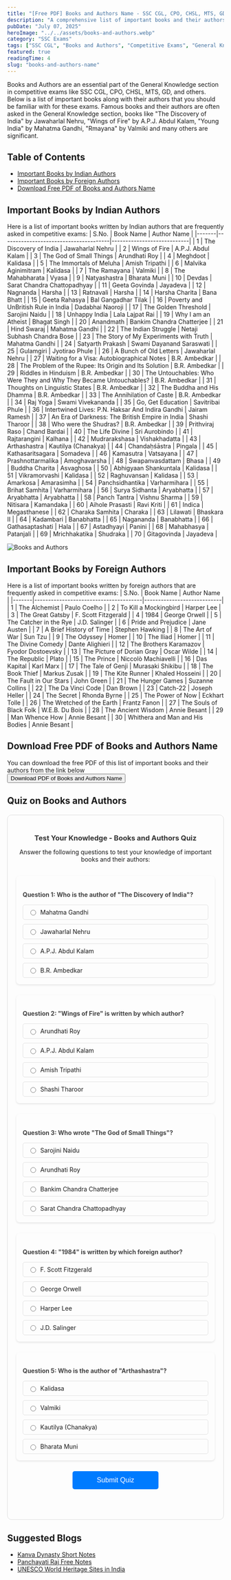 ```yaml
---
title: "[Free PDF] Books and Authors Name - SSC CGL, CPO, CHSL, MTS, GD, and Other Exams"
description: "A comprehensive list of important books and their authors for SSC CGL, CPO, CHSL, MTS, GD, and other competitive exams. Also get free PDF download link."
pubDate: "July 07, 2025"
heroImage: "../../assets/books-and-authors.webp"
category: "SSC Exams"
tags: ["SSC CGL", "Books and Authors", "Competitive Exams", "General Knowledge"]
featured: true
readingTime: 4
slug: "books-and-authors-name"
---
```


Books and Authors are an essential part of the General Knowledge section in competitive exams like SSC CGL, CPO, CHSL, MTS, GD, and others. Below is a list of important books along with their authors that you should be familiar with for these exams. Famous books and their authors are often asked in the General Knowledge section, books like "The Discovery of India" by Jawaharlal Nehru, "Wings of Fire" by A.P.J. Abdul Kalam, "Young India" by Mahatma Gandhi, "Rmayana" by Valmiki and many others are significant.

## Table of Contents
- [Important Books by Indian Authors](#important-books-by-indian-authors)
- [Important Books by Foreign Authors](#important-books-by-foreign-authors)
- [Download Free PDF of Books and Authors Name](#download-free-pdf-of-books-and-authors-name)

## Important Books by Indian Authors
Here is a list of important books written by Indian authors that are frequently asked in competitive exams:
| S.No. | Book Name                             | Author Name                |
|-------|---------------------------------------|----------------------------|
| 1     | The Discovery of India                | Jawaharlal Nehru           |
| 2     | Wings of Fire                         | A.P.J. Abdul Kalam         |
| 3     | The God of Small Things               | Arundhati Roy              |
| 4     | Meghdoot                              | Kalidasa                   |
| 5     | The Immortals of Meluha               | Amish Tripathi             |
| 6     | Malvika Aginimitram                   | Kalidasa                   |
| 7     | The Ramayana                          | Valmiki                    |
| 8     | The Mahabharata                       | Vyasa                      |
| 9     | Natyashastra                          | Bharata Muni               |
| 10    | Devdas                               | Sarat Chandra Chattopadhyay |
| 11    | Geeta Govinda                        | Jayadeva                   |
| 12    | Nagnanda                             | Harsha                     |
| 13    | Ratnavali                            | Harsha                     |
| 14    | Harsha Charita                       | Bana Bhatt                 |
| 15    | Geeta Rahasya                        | Bal Gangadhar Tilak        |
| 16    | Poverty and UnBritish Rule in India  | Dadabhai Naoroji           |
| 17    | The Golden Threshold                 | Sarojini Naidu             |
| 18    | Unhappy India                        | Lala Lajpat Rai            |
| 19    | Why I am an Atheist                  | Bhagat Singh               |
| 20    | Anandmath                            | Bankim Chandra Chatterjee  |
| 21    | Hind Swaraj                          | Mahatma Gandhi             |
| 22    | The Indian Struggle                  | Netaji Subhash Chandra Bose |
| 23    | The Story of My Experiments with Truth | Mahatma Gandhi             |
| 24    | Satyarth Prakash                     | Swami Dayanand Saraswati   |
| 25    | Gulamgiri                            | Jyotirao Phule             |
| 26    | A Bunch of Old Letters               | Jawaharlal Nehru           |
| 27    | Waiting for a Visa: Autobiographical Notes | B.R. Ambedkar             |
| 28    | The Problem of the Rupee: Its Origin and Its Solution | B.R. Ambedkar             |
| 29    | Riddles in Hinduism                  | B.R. Ambedkar             |
| 30    | The Untouchables: Who Were They and Why They Became Untouchables? | B.R. Ambedkar             |
| 31    | Thoughts on Linguistic States        | B.R. Ambedkar             |
| 32    | The Buddha and His Dhamma            | B.R. Ambedkar             |
| 33    | The Annihilation of Caste            | B.R. Ambedkar             |
| 34    | Raj Yoga                             | Swami Vivekananda          |
| 35    | Go, Get Education                     | Savitribai Phule           |
| 36    | Intertwined Lives: P.N. Haksar And Indira Gandhi | Jairam Ramesh               |
| 37    | An Era of Darkness: The British Empire in India | Shashi Tharoor             |
| 38    | Who were the Shudras?                | B.R. Ambedkar             |
| 39    | Prithviraj Raso                      | Chand Bardai               |
| 40    | The Life Divine                      | Sri Aurobindo              |
| 41    | Rajtarangini                         | Kalhana                    |
| 42    | Mudrarakshasa                        | Vishakhadatta              |
| 43    | Arthashastra                         | Kautilya (Chanakya)        |
| 44    | Chandaḥśāstra                        | Pingala                    |
| 45    | Kathasaritsagara                     | Somadeva                   |
| 46    | Kamasutra                            | Vatsayana                  |
| 47    | Prashnottarmalika                    | Amoghavarsha               |
| 48    | Swapanvasdattam                      | Bhasa                      |
| 49    | Buddha Charita                       | Asvaghosa                  |
| 50    | Abhigyaan Shankuntala                | Kalidasa                   |
| 51    | Vikramorvashi                        | Kalidasa                   |
| 52    | Raghuvansan                          | Kalidasa                   |
| 53    | Amarkosa                             | Amarasimha                 |
| 54    | Panchsidhantika                      | Varharmihara               |
| 55    | Brihat Samhita                       | Varharmihara               |
| 56    | Surya Sidhanta                       | Aryabhatta                 |
| 57    | Aryabhatta                           | Aryabhatta                 |
| 58    | Panch Tantra                         | Vishnu Sharma              |
| 59    | Nitisara                             | Kamandaka                  |
| 60    | Aihole Prasasti                      | Ravi Kriti                 |
| 61    | Indica                               | Megasthanese               |
| 62    | Charaka Samhita                      | Charaka                    |
| 63    | Lilawati                             | Bhaskara II                |
| 64    | Kadambari                            | Banabhatta                 |
| 65    | Nagananda                            | Banabhatta                 |
| 66    | Gathasaptashati                      | Hala                       |
| 67    | Astadhyayi                           | Panini                     |
| 68    | Mahabhasya                           | Patanjali                  |
| 69    | Mrichhakatika                        | Shudraka                   |
| 70    | Gitagovinda                          | Jayadeva                   |

![Books and Authors]([https://videos.openai.com/vg-assets/assets%2Ftask_01jzhm6e2xfenrv6qd7hck3e7y%2F1751864601_img_0.webp?st=2025-07-07T04%3A03%3A08Z&se=2025-07-13T05%3A03%3A08Z&sks=b&skt=2025-07-07T04%3A03%3A08Z&ske=2025-07-13T05%3A03%3A08Z&sktid=a48cca56-e6da-484e-a814-9c849652bcb3&skoid=3d249c53-07fa-4ba4-9b65-0bf8eb4ea46a&skv=2019-02-02&sv=2018-11-09&sr=b&sp=r&spr=https%2Chttp&sig=q8ETICrqI57CpYMIQQCmpMeNotTzx85YZpkOHdos%2FJA%3D&az=oaivgprodscus](https://github.com/PatelAbhay550/eduware/raw/refs/heads/main/src/assets/top-20-authors-india.webp))


## Important Books by Foreign Authors
Here is a list of important books written by foreign authors that are frequently asked in competitive exams:
| S.No. | Book Name                             | Author Name                |
|-------|---------------------------------------|----------------------------|
| 1     | The Alchemist                         | Paulo Coelho               |
| 2     | To Kill a Mockingbird                 | Harper Lee                 |
| 3     | The Great Gatsby                      | F. Scott Fitzgerald        |
| 4     | 1984                                  | George Orwell              |
| 5     | The Catcher in the Rye                | J.D. Salinger              |
| 6     | Pride and Prejudice                   | Jane Austen                |
| 7     | A Brief History of Time               | Stephen Hawking            |
| 8     | The Art of War                        | Sun Tzu                    |
| 9     | The Odyssey                           | Homer                      |
| 10    | The Iliad                             | Homer                      |
| 11    | The Divine Comedy                     | Dante Alighieri            |
| 12    | The Brothers Karamazov                | Fyodor Dostoevsky          |
| 13    | The Picture of Dorian Gray            | Oscar Wilde                |
| 14    | The Republic                          | Plato                      |
| 15    | The Prince                            | Niccolò Machiavelli        |
| 16    | Das Kapital                           | Karl Marx                  |
| 17    | The Tale of Genji                     | Murasaki Shikibu           |
| 18    | The Book Thief                        | Markus Zusak               |
| 19    | The Kite Runner                       | Khaled Hosseini            |
| 20    | The Fault in Our Stars                | John Green                 |
| 21    | The Hunger Games                      | Suzanne Collins            |
| 22    | The Da Vinci Code                     | Dan Brown                  |
| 23    | Catch-22                              | Joseph Heller              |
| 24    | The Secret                            | Rhonda Byrne               |
| 25    | The Power of Now                      | Eckhart Tolle              |
| 26    | The Wretched of the Earth             | Frantz Fanon               |
| 27    | The Souls of Black Folk               | W.E.B. Du Bois             |
| 28    | The Ancient Wisdom                    | Annie Besant               |
| 29    | Man Whence How                        | Annie Besant               |
| 30    | Whithera and Man and His Bodies       | Annie Besant               |

## Download Free PDF of Books and Authors Name
You can download the free PDF of this list of important books and their authors from the link below  
<button class="btn btn-primary" onclick="window.print()">
  Download PDF of Books and Authors Name
</button>

## Quiz on Books and Authors
<div class="quiz-container">
  <div class="quiz-header">
    <h3>Test Your Knowledge - Books and Authors Quiz</h3>
    <p>Answer the following questions to test your knowledge of important books and their authors:</p>
  </div>
  
  <div class="quiz-question" id="question1">
    <h4>Question 1: Who is the author of "The Discovery of India"?</h4>
    <div class="options">
      <label><input type="radio" name="q1" value="a"> Mahatma Gandhi</label>
      <label><input type="radio" name="q1" value="b"> Jawaharlal Nehru</label>
      <label><input type="radio" name="q1" value="c"> A.P.J. Abdul Kalam</label>
      <label><input type="radio" name="q1" value="d"> B.R. Ambedkar</label>
    </div>
  </div>

  <div class="quiz-question" id="question2">
    <h4>Question 2: "Wings of Fire" is written by which author?</h4>
    <div class="options">
      <label><input type="radio" name="q2" value="a"> Arundhati Roy</label>
      <label><input type="radio" name="q2" value="b"> A.P.J. Abdul Kalam</label>
      <label><input type="radio" name="q2" value="c"> Amish Tripathi</label>
      <label><input type="radio" name="q2" value="d"> Shashi Tharoor</label>
    </div>
  </div>

  <div class="quiz-question" id="question3">
    <h4>Question 3: Who wrote "The God of Small Things"?</h4>
    <div class="options">
      <label><input type="radio" name="q3" value="a"> Sarojini Naidu</label>
      <label><input type="radio" name="q3" value="b"> Arundhati Roy</label>
      <label><input type="radio" name="q3" value="c"> Bankim Chandra Chatterjee</label>
      <label><input type="radio" name="q3" value="d"> Sarat Chandra Chattopadhyay</label>
    </div>
  </div>

  <div class="quiz-question" id="question4">
    <h4>Question 4: "1984" is written by which foreign author?</h4>
    <div class="options">
      <label><input type="radio" name="q4" value="a"> F. Scott Fitzgerald</label>
      <label><input type="radio" name="q4" value="b"> George Orwell</label>
      <label><input type="radio" name="q4" value="c"> Harper Lee</label>
      <label><input type="radio" name="q4" value="d"> J.D. Salinger</label>
    </div>
  </div>

  <div class="quiz-question" id="question5">
    <h4>Question 5: Who is the author of "Arthashastra"?</h4>
    <div class="options">
      <label><input type="radio" name="q5" value="a"> Kalidasa</label>
      <label><input type="radio" name="q5" value="b"> Valmiki</label>
      <label><input type="radio" name="q5" value="c"> Kautilya (Chanakya)</label>
      <label><input type="radio" name="q5" value="d"> Bharata Muni</label>
    </div>
  </div>

  <button class="submit-btn" onclick="checkAnswers()">Submit Quiz</button>
  <div class="result" id="result"></div>
</div>

<style>
.quiz-container {
  max-width: 800px;
  margin: 20px auto;
  padding: 20px;
  border: 1px solid #ddd;
  border-radius: 10px;
  
}

.quiz-header {
  text-align: center;
  margin-bottom: 30px;
}

.quiz-header h3 {
  color: #333;
  margin-bottom: 10px;
}

.quiz-question {
  margin-bottom: 25px;
  padding: 15px;
  
  border-radius: 8px;
  box-shadow: 0 2px 4px rgba(0,0,0,0.1);
}

.quiz-question h4 {
  color: #444;
  margin-bottom: 15px;
}

.options {
  display: flex;
  flex-direction: column;
  gap: 10px;
}

.options label {
  display: flex;
  align-items: center;
  padding: 8px 12px;
  border: 1px solid #e0e0e0;
  border-radius: 5px;
  cursor: pointer;
  transition: background-color 0.3s;
}

.options label:hover {
  background-color:rgba(240, 240, 240, 0.2);
}

.options input[type="radio"] {
  margin-right: 10px;
}

.submit-btn {
  display: block;
  width: 200px;
  margin: 20px auto;
  padding: 12px 24px;
  background-color: #007bff;
  color: white;
  border: none;
  border-radius: 5px;
  cursor: pointer;
  font-size: 16px;
  transition: background-color 0.3s;
}

.submit-btn:hover {
  background-color: #0056b3;
}

.result {
  text-align: center;
  margin-top: 20px;
  padding: 15px;
  border-radius: 5px;
  font-size: 18px;
  font-weight: bold;
}

.result.pass {
  background-color: #d4edda;
  color: #155724;
  border: 1px solid #c3e6cb;
}

.result.fail {
  background-color: #f8d7da;
  color: #721c24;
  border: 1px solid #f5c6cb;
}
</style>

<script>
function checkAnswers() {
  const answers = {
    q1: 'b', // Jawaharlal Nehru
    q2: 'b', // A.P.J. Abdul Kalam
    q3: 'b', // Arundhati Roy
    q4: 'b', // George Orwell
    q5: 'c'  // Kautilya (Chanakya)
  };

  let score = 0;
  let total = Object.keys(answers).length;
  
  for (let question in answers) {
    const selectedAnswer = document.querySelector(`input[name="${question}"]:checked`);
    if (selectedAnswer && selectedAnswer.value === answers[question]) {
      score++;
    }
  }

  const percentage = (score / total) * 100;
  const resultDiv = document.getElementById('result');
  
  if (percentage >= 60) {
    resultDiv.className = 'result pass';
    resultDiv.innerHTML = `🎉 Congratulations! You scored ${score}/${total} (${percentage}%)`;
  } else {
    resultDiv.className = 'result fail';
    resultDiv.innerHTML = `📚 Keep studying! You scored ${score}/${total} (${percentage}%)`;
  }
  
  // Show correct answers
  setTimeout(() => {
    resultDiv.innerHTML += `<br><br><strong>Correct Answers:</strong><br>
    1. Jawaharlal Nehru<br>
    2. A.P.J. Abdul Kalam<br>
    3. Arundhati Roy<br>
    4. George Orwell<br>
    5. Kautilya (Chanakya)`;
  }, 2000);
}
</script>

## Suggested Blogs
- [Kanva Dynasty Short Notes](https://eduware.vercel.app/blog/kanva-dynasty-with-free-pdf-notes/)
- [Panchayati Raj Free Notes](https://eduware.vercel.app/blog/panchayati-raj-in-india/)
- [UNESCO World Heritage Sites in India](https://eduware.vercel.app/blog/unesco-world-heritage-sites-in-india/)
